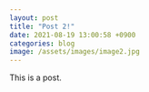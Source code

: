 ```yaml
---
layout: post
title: "Post 2!"
date: 2021-08-19 13:00:58 +0900
categories: blog
image: /assets/images/image2.jpg
---
```

This is a post.